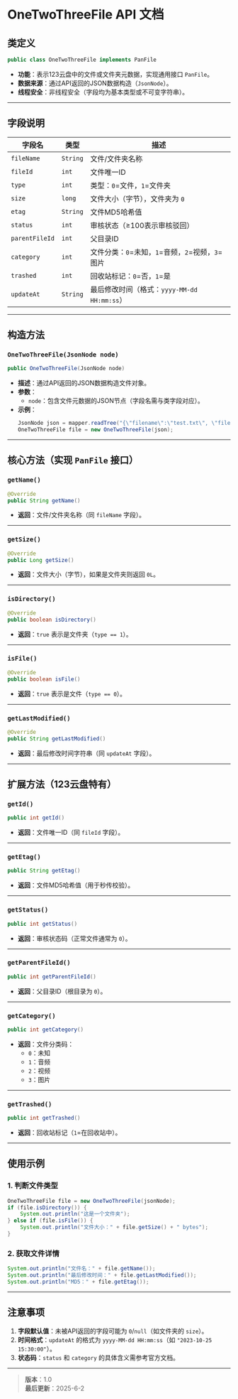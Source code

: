 # OneTwoThreeFile API 文档

## 类定义
```java
public class OneTwoThreeFile implements PanFile
```
- **功能**：表示123云盘中的文件或文件夹元数据，实现通用接口 `PanFile`。
- **数据来源**：通过API返回的JSON数据构造（`JsonNode`）。
- **线程安全**：非线程安全（字段均为基本类型或不可变字符串）。

---

## 字段说明

| 字段名 | 类型 | 描述 |
|--------|------|------|
| `fileName` | `String` | 文件/文件夹名称 |
| `fileId` | `int` | 文件唯一ID |
| `type` | `int` | 类型：`0`=文件，`1`=文件夹 |
| `size` | `long` | 文件大小（字节），文件夹为 `0` |
| `etag` | `String` | 文件MD5哈希值 |
| `status` | `int` | 审核状态（≥100表示审核驳回） |
| `parentFileId` | `int` | 父目录ID |
| `category` | `int` | 文件分类：`0`=未知，`1`=音频，`2`=视频，`3`=图片 |
| `trashed` | `int` | 回收站标记：`0`=否，`1`=是 |
| `updateAt` | `String` | 最后修改时间（格式：`yyyy-MM-dd HH:mm:ss`） |

---

## 构造方法

### `OneTwoThreeFile(JsonNode node)`
```java
public OneTwoThreeFile(JsonNode node)
```
- **描述**：通过API返回的JSON数据构造文件对象。
- **参数**：
    - `node`：包含文件元数据的JSON节点（字段名需与类字段对应）。
- **示例**：
  ```java
  JsonNode json = mapper.readTree("{\"filename\":\"test.txt\", \"fileId\":123, ...}");
  OneTwoThreeFile file = new OneTwoThreeFile(json);
  ```

---

## 核心方法（实现 `PanFile` 接口）

### `getName()`
```java
@Override
public String getName()
```
- **返回**：文件/文件夹名称（同 `fileName` 字段）。

---

### `getSize()`
```java
@Override
public Long getSize()
```
- **返回**：文件大小（字节），如果是文件夹则返回 `0L`。

---

### `isDirectory()`
```java
@Override
public boolean isDirectory()
```
- **返回**：`true` 表示是文件夹（`type == 1`）。

---

### `isFile()`
```java
@Override
public boolean isFile()
```
- **返回**：`true` 表示是文件（`type == 0`）。

---

### `getLastModified()`
```java
@Override
public String getLastModified()
```
- **返回**：最后修改时间字符串（同 `updateAt` 字段）。

---

## 扩展方法（123云盘特有）

### `getId()`
```java
public int getId()
```
- **返回**：文件唯一ID（同 `fileId` 字段）。

---

### `getEtag()`
```java
public String getEtag()
```
- **返回**：文件MD5哈希值（用于秒传校验）。

---

### `getStatus()`
```java
public int getStatus()
```
- **返回**：审核状态码（正常文件通常为 `0`）。

---

### `getParentFileId()`
```java
public int getParentFileId()
```
- **返回**：父目录ID（根目录为 `0`）。

---

### `getCategory()`
```java
public int getCategory()
```
- **返回**：文件分类码：
    - `0`：未知
    - `1`：音频
    - `2`：视频
    - `3`：图片

---

### `getTrashed()`
```java
public int getTrashed()
```
- **返回**：回收站标记（`1`=在回收站中）。

---

## 使用示例

### 1. 判断文件类型
```java
OneTwoThreeFile file = new OneTwoThreeFile(jsonNode);
if (file.isDirectory()) {
    System.out.println("这是一个文件夹");
} else if (file.isFile()) {
    System.out.println("文件大小：" + file.getSize() + " bytes");
}
```

### 2. 获取文件详情
```java
System.out.println("文件名：" + file.getName());
System.out.println("最后修改时间：" + file.getLastModified());
System.out.println("MD5：" + file.getEtag());
```

---

## 注意事项
1. **字段默认值**：未被API返回的字段可能为 `0`/`null`（如文件夹的 `size`）。
2. **时间格式**：`updateAt` 的格式为 `yyyy-MM-dd HH:mm:ss`（如 `"2023-10-25 15:30:00"`）。
3. **状态码**：`status` 和 `category` 的具体含义需参考官方文档。

---

> **版本**：1.0  
> **最后更新**：2025-6-2
